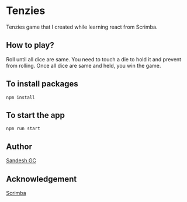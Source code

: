 # Tenzies

Tenzies game that I created while learning react from Scrimba.

## How to play?

Roll until all dice are same. You need to touch a die to hold it and prevent from rolling. Once all dice are same and held, you win the game.

## To install packages

`npm install`

## To start the app

`npm run start`

## Author

[Sandesh GC](https://www.gcsandesh.com.np)

## Acknowledgement

[Scrimba](www.scrimba.com)
